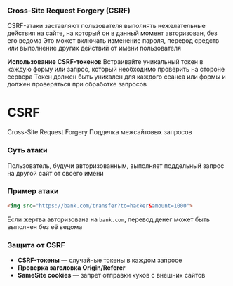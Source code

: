 ### Cross-Site Request Forgery (CSRF)
CSRF-атаки заставляют пользователя выполнять нежелательные действия на сайте,
на который он в данный момент авторизован, без его ведома
Это может включать изменение пароля, перевод средств или выполнение других действий от имени пользователя

**Использование CSRF-токенов**
Встраивайте уникальный токен в каждую форму или запрос, который необходимо проверить на стороне сервера
Токен должен быть уникален для каждого сеанса или формы и должен проверяться при обработке запросов



# CSRF
Cross-Site Request Forgery
Подделка межсайтовых запросов
### Суть атаки
Пользователь, будучи авторизованным, выполняет поддельный запрос на другой сайт от своего имени
### Пример атаки
```html
<img src="https://bank.com/transfer?to=hacker&amount=1000">
```
Если жертва авторизована на `bank.com`, перевод денег может быть выполнен без её ведома
### Защита от CSRF

- **CSRF-токены** — случайные токены в каждом запросе
- **Проверка заголовка Origin/Referer**
- **SameSite cookies** — запрет отправки куков с внешних сайтов
